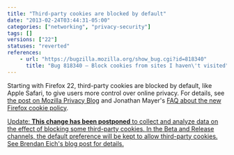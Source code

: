 ```yaml
---
title: "Third-party cookies are blocked by default"
date: "2013-02-24T03:44:31-05:00"
categories: ["networking", "privacy-security"]
tags: []
versions: ["22"]
statuses: "reverted"
references:
    - url: "https://bugzilla.mozilla.org/show_bug.cgi?id=818340"
      title: "Bug 818340 – Block cookies from sites I haven\'t visited"
---
```

Starting with Firefox 22, third-party cookies are blocked by default, like Apple Safari, to give users more control over online privacy. For details, see [the post on Mozilla Privacy Blog](https://blog.mozilla.org/privacy/2013/02/25/firefox-getting-smarter-about-third-party-cookies/) and Jonathan Mayer's [FAQ about the new Firefox cookie policy](http://webpolicy.org/2013/02/22/the-new-firefox-cookie-policy/).

<ins>Update: [**This change has been postponed**](https://bugzilla.mozilla.org/show_bug.cgi?id=851606) to collect and analyze data on the effect of blocking some third-party cookies. In the Beta and Release channels, the default preference will be kept to allow third-party cookies. See [Brendan Eich's blog post](https://brendaneich.com/2013/05/c-is-for-cookie/) for details.</ins>
